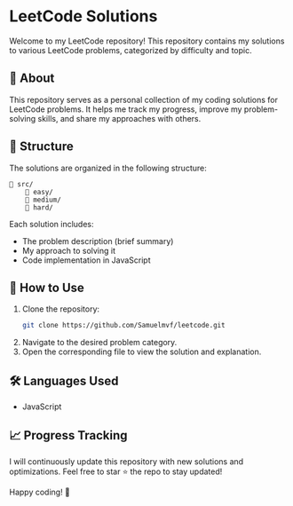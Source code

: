 # LeetCode Solutions

Welcome to my LeetCode repository! This repository contains my solutions to various LeetCode problems, categorized by difficulty and topic.

## 📌 About
This repository serves as a personal collection of my coding solutions for LeetCode problems. It helps me track my progress, improve my problem-solving skills, and share my approaches with others.

## 📂 Structure
The solutions are organized in the following structure:
```
📁 src/
    📁 easy/
    📁 medium/
    📁 hard/
```
Each solution includes:
- The problem description (brief summary)
- My approach to solving it
- Code implementation in JavaScript

## 🚀 How to Use
1. Clone the repository:
   ```sh
   git clone https://github.com/Samuelmvf/leetcode.git
   ```
2. Navigate to the desired problem category.
3. Open the corresponding file to view the solution and explanation.

## 🛠 Languages Used
- JavaScript

## 📈 Progress Tracking
I will continuously update this repository with new solutions and optimizations. Feel free to star ⭐ the repo to stay updated!

Happy coding! 🚀
